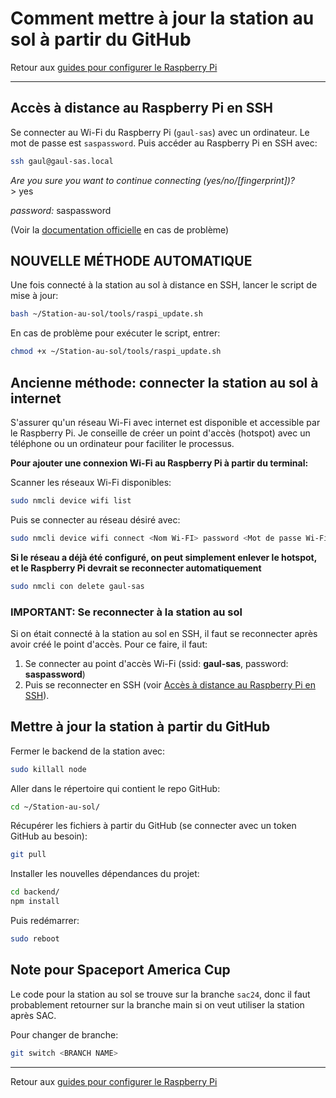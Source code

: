 # Comment mettre à jour la station au sol à partir du GitHub

Retour aux [guides pour configurer le Raspberry Pi](./raspi-config.md)

---

## Accès à distance au Raspberry Pi en SSH

Se connecter au Wi-Fi du Raspberry Pi (`gaul-sas`) avec un ordinateur. Le mot de passe est `saspassword`. Puis accéder au Raspberry Pi en SSH avec:

```bash
ssh gaul@gaul-sas.local
```

_Are you sure you want to continue connecting (yes/no/\[fingerprint\])?_ \
\> yes

_password:_ saspassword

(Voir la [documentation officielle](https://www.raspberrypi.com/documentation/computers/remote-access.html) en cas de problème)

## **NOUVELLE MÉTHODE AUTOMATIQUE**

Une fois connecté à la station au sol à distance en SSH, lancer le script de mise à jour:

```bash
bash ~/Station-au-sol/tools/raspi_update.sh
```

En cas de problème pour exécuter le script, entrer:

```bash
chmod +x ~/Station-au-sol/tools/raspi_update.sh
```

## Ancienne méthode: connecter la station au sol à internet

S'assurer qu'un réseau Wi-Fi avec internet est disponible et accessible par le Raspberry Pi. Je conseille de créer un point d'accès (hotspot) avec un téléphone ou un ordinateur pour faciliter le processus.

**Pour ajouter une connexion Wi-Fi au Raspberry Pi à partir du terminal:**

Scanner les réseaux Wi-Fi disponibles:

```bash
sudo nmcli device wifi list
```

Puis se connecter au réseau désiré avec:

```bash
sudo nmcli device wifi connect <Nom Wi-FI> password <Mot de passe Wi-Fi>
```

**Si le réseau a déjà été configuré, on peut simplement enlever le hotspot, et le Raspberry Pi devrait se reconnecter automatiquement**

```bash
sudo nmcli con delete gaul-sas
```

### IMPORTANT: Se reconnecter à la station au sol

Si on était connecté à la station au sol en SSH, il faut se reconnecter après avoir créé le point d'accès. Pour ce faire, il faut:

1. Se connecter au point d'accès Wi-Fi (ssid: **gaul-sas**, password: **saspassword**)
2. Puis se reconnecter en SSH (voir [Accès à distance au Raspberry Pi en SSH](#accès-à-distance-au-raspberry-pi-en-ssh)).

## Mettre à jour la station à partir du GitHub

<!-- Il y a deux options pour mettre à jour la station au sol:

**Option 1:**

Utiliser le script:

```bash
cd ~/Station-au-sol/scripts/
chmod +x raspi_update.sh
./raspi_update.sh
```

**Option 2:** -->

Fermer le backend de la station avec:

```bash
sudo killall node
```

Aller dans le répertoire qui contient le repo GitHub:

```bash
cd ~/Station-au-sol/
```

Récupérer les fichiers à partir du GitHub (se connecter avec un token GitHub au besoin):

```bash
git pull
```

Installer les nouvelles dépendances du projet:

```bash
cd backend/
npm install
```

Puis redémarrer:

```bash
sudo reboot
```

## Note pour Spaceport America Cup

Le code pour la station au sol se trouve sur la branche `sac24`, donc il faut probablement retourner sur la branche main si on veut utiliser la station après SAC.

Pour changer de branche:

```bash
git switch <BRANCH NAME>
```

---

Retour aux [guides pour configurer le Raspberry Pi](./raspi-config.md)
